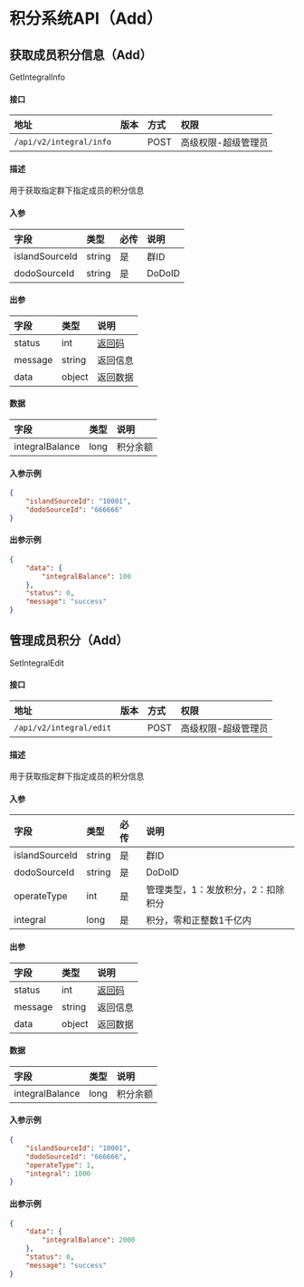 # 积分系统API（Add）


## 获取成员积分信息（Add）

GetIntegralInfo

#### 接口

|地址|版本|方式|权限|
|:-----|:---------------|:-----|:---------------|
|`/api/v2/integral/info`|<Badge type="warning" text="v2" vertical="middle" />|POST|高级权限-超级管理员|

#### 描述

用于获取指定群下指定成员的积分信息

#### 入参

|字段|类型|必传|说明|
|:---------------|:-----|:-----|:---------------|
|islandSourceId|string|是|群ID|
|dodoSourceId|string|是|DoDoID|

#### 出参

|字段|类型|说明|
|:---------------|:-----|:---------------|
|status|int|[返回码](../start/status.md)|
|message|string|返回信息|
|data|object|返回数据|

#### 数据

|字段|类型|说明|
|:---------------|:-----|:---------------|
|integralBalance|long|积分余额|

#### 入参示例

```json
{
    "islandSourceId": "10001",
    "dodoSourceId": "666666"
}
```

#### 出参示例

```json
{
    "data": {
        "integralBalance": 100
    },
    "status": 0,
    "message": "success"
}
```


## 管理成员积分（Add）

SetIntegralEdit

#### 接口

|地址|版本|方式|权限|
|:-----|:---------------|:-----|:---------------|
|`/api/v2/integral/edit`|<Badge type="warning" text="v2" vertical="middle" />|POST|高级权限-超级管理员|

#### 描述

用于获取指定群下指定成员的积分信息

#### 入参

|字段|类型|必传|说明|
|:---------------|:-----|:-----|:---------------|
|islandSourceId|string|是|群ID|
|dodoSourceId|string|是|DoDoID|
|operateType|int|是|管理类型，1：发放积分，2：扣除积分|
|integral|long|是|积分，零和正整数1千亿内|

#### 出参

|字段|类型|说明|
|:---------------|:-----|:---------------|
|status|int|[返回码](../start/status.md)|
|message|string|返回信息|
|data|object|返回数据|

#### 数据

|字段|类型|说明|
|:---------------|:-----|:---------------|
|integralBalance|long|积分余额|

#### 入参示例

```json
{
    "islandSourceId": "10001",
    "dodoSourceId": "666666",
    "operateType": 1,
    "integral": 1000
}
```

#### 出参示例

```json
{
    "data": {
        "integralBalance": 2000
    },
    "status": 0,
    "message": "success"
}
```